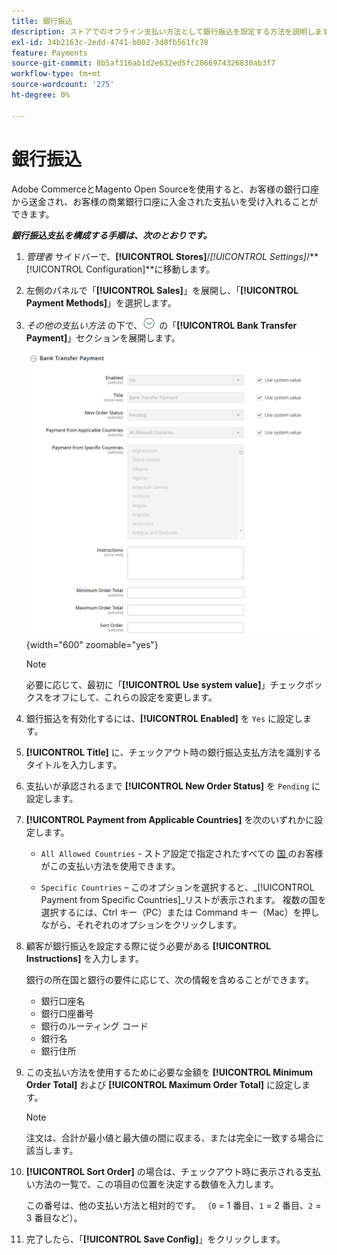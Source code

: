 ```yaml
---
title: 銀行振込
description: ストアでのオフライン支払い方法として銀行振込を設定する方法を説明します。
exl-id: 34b2163c-2edd-4741-b002-3d8fb561fc78
feature: Payments
source-git-commit: 8b5af316ab1d2e632ed5fc2066974326830ab3f7
workflow-type: tm+mt
source-wordcount: '275'
ht-degree: 0%

---
```


# 銀行振込

Adobe CommerceとMagento Open Sourceを使用すると、お客様の銀行口座から送金され、お客様の商業銀行口座に入金された支払いを受け入れることができます。

**_銀行振込支払を構成する手順は、次のとおりです。_**

1. _管理者_ サイドバーで、**[!UICONTROL Stores]**/_[!UICONTROL Settings]_/**[!UICONTROL Configuration]**に移動します。

1. 左側のパネルで「**[!UICONTROL Sales]**」を展開し、「**[!UICONTROL Payment Methods]**」を選択します。

1. _その他の支払い方法_ の下で、![ 拡張セレクター ](../assets/icon-display-expand.png) の「**[!UICONTROL Bank Transfer Payment]**」セクションを展開します。

   ![ 振替支払 ](../configuration-reference/sales/assets/payment-methods-bank-transfer-payment.png){width="600" zoomable="yes"}

   >[!NOTE]
   >
   >必要に応じて、最初に「**[!UICONTROL Use system value]**」チェックボックスをオフにして、これらの設定を変更します。

1. 銀行振込を有効化するには、**[!UICONTROL Enabled]** を `Yes` に設定します。

1. **[!UICONTROL Title]** に、チェックアウト時の銀行振込支払方法を識別するタイトルを入力します。

1. 支払いが承認されるまで **[!UICONTROL New Order Status]** を `Pending` に設定します。

1. **[!UICONTROL Payment from Applicable Countries]** を次のいずれかに設定します。

   - `All Allowed Countries` - ストア設定で指定されたすべての [ 国 ](../getting-started/store-details.md#country-options) のお客様がこの支払い方法を使用できます。

   - `Specific Countries` – このオプションを選択すると、_[!UICONTROL Payment from Specific Countries]_リストが表示されます。 複数の国を選択するには、Ctrl キー（PC）または Command キー（Mac）を押しながら、それぞれのオプションをクリックします。

1. 顧客が銀行振込を設定する際に従う必要がある **[!UICONTROL Instructions]** を入力します。

   銀行の所在国と銀行の要件に応じて、次の情報を含めることができます。

   - 銀行口座名
   - 銀行口座番号
   - 銀行のルーティング コード
   - 銀行名
   - 銀行住所

1. この支払い方法を使用するために必要な金額を **[!UICONTROL Minimum Order Total]** および **[!UICONTROL Maximum Order Total]** に設定します。

   >[!NOTE]
   >
   >注文は、合計が最小値と最大値の間に収まる、または完全に一致する場合に該当します。

1. **[!UICONTROL Sort Order]** の場合は、チェックアウト時に表示される支払い方法の一覧で、この項目の位置を決定する数値を入力します。

   この番号は、他の支払い方法と相対的です。 （`0` = 1 番目、`1` = 2 番目、`2` = 3 番目など）。

1. 完了したら、「**[!UICONTROL Save Config]**」をクリックします。
